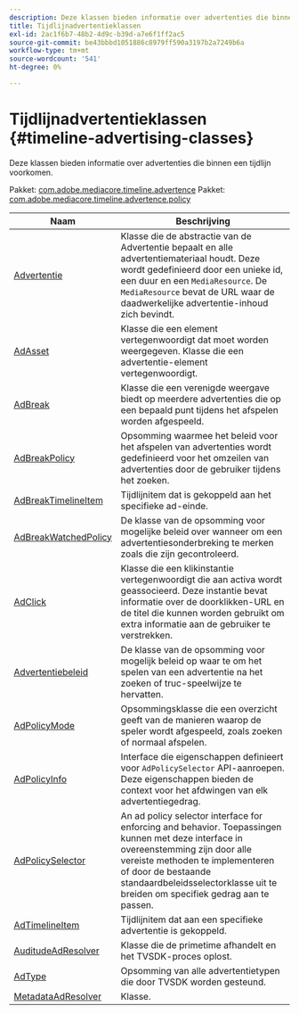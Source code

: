 ```yaml
---
description: Deze klassen bieden informatie over advertenties die binnen een tijdlijn voorkomen.
title: Tijdlijnadvertentieklassen
exl-id: 2ac1f6b7-48b2-4d9c-b39d-a7e6f1ff2ac5
source-git-commit: be43bbbd1051886c8979ff590a3197b2a7249b6a
workflow-type: tm+mt
source-wordcount: '541'
ht-degree: 0%

---
```


# Tijdlijnadvertentieklassen {#timeline-advertising-classes}

Deze klassen bieden informatie over advertenties die binnen een tijdlijn voorkomen.

Pakket: [com.adobe.mediacore.timeline.advertence](https://help.adobe.com/en_US/primetime/api/psdk/asdoc-dhls_1.4/com/adobe/mediacore/timeline/advertising/package-detail.html)
Pakket: [com.adobe.mediacore.timeline.advertence.policy](https://help.adobe.com/en_US/primetime/api/psdk/asdoc-dhls_1.4/com/adobe/mediacore/timeline/advertising/policy/package-detail.html)

| Naam | Beschrijving |
|---|---|
| [Advertentie](https://help.adobe.com/en_US/primetime/api/psdk/asdoc-dhls_1.4/com/adobe/mediacore/timeline/advertising/Ad.html) | Klasse die de abstractie van de Advertentie bepaalt en alle advertentiemateriaal houdt. Deze wordt gedefinieerd door een unieke id, een duur en een `MediaResource`. De `MediaResource` bevat de URL waar de daadwerkelijke advertentie-inhoud zich bevindt. |
| [AdAsset](https://help.adobe.com/en_US/primetime/api/psdk/asdoc-dhls_1.4/com/adobe/mediacore/timeline/advertising/AdAsset.html) | Klasse die een element vertegenwoordigt dat moet worden weergegeven. Klasse die een advertentie-element vertegenwoordigt. |
| [AdBreak](https://help.adobe.com/en_US/primetime/api/psdk/asdoc-dhls_1.4/com/adobe/mediacore/timeline/advertising/AdBreak.html) | Klasse die een verenigde weergave biedt op meerdere advertenties die op een bepaald punt tijdens het afspelen worden afgespeeld. |
| [AdBreakPolicy](https://help.adobe.com/en_US/primetime/api/psdk/asdoc-dhls_1.4/com/adobe/mediacore/timeline/advertising/policy/AdBreakPolicy.html) | Opsomming waarmee het beleid voor het afspelen van advertenties wordt gedefinieerd voor het omzeilen van advertenties door de gebruiker tijdens het zoeken. |
| [AdBreakTimelineItem](https://help.adobe.com/en_US/primetime/api/psdk/asdoc-dhls_1.4/com/adobe/mediacore/timeline/advertising/AdBreakTimelineItem.html) | Tijdlijnitem dat is gekoppeld aan het specifieke ad-einde. |
| [AdBreakWatchedPolicy](https://help.adobe.com/en_US/primetime/api/psdk/asdoc-dhls_1.4/com/adobe/mediacore/timeline/advertising/policy/AdBreakWatchedPolicy.html) | De klasse van de opsomming voor mogelijke beleid over wanneer om een advertentiesonderbreking te merken zoals die zijn gecontroleerd. |
| [AdClick](https://help.adobe.com/en_US/primetime/api/psdk/asdoc-dhls_1.4/com/adobe/mediacore/timeline/advertising/AdClick.html) | Klasse die een klikinstantie vertegenwoordigt die aan activa wordt geassocieerd. Deze instantie bevat informatie over de doorklikken-URL en de titel die kunnen worden gebruikt om extra informatie aan de gebruiker te verstrekken. |
| [Advertentiebeleid](https://help.adobe.com/en_US/primetime/api/psdk/asdoc-dhls_1.4/com/adobe/mediacore/timeline/advertising/policy/AdPolicy.html) | De klasse van de opsomming voor mogelijk beleid op waar te om het spelen van een advertentie na het zoeken of truc-speelwijze te hervatten. |
| [AdPolicyMode](https://help.adobe.com/en_US/primetime/api/psdk/asdoc-dhls_1.4/com/adobe/mediacore/timeline/advertising/policy/AdPolicyMode.html) | Opsommingsklasse die een overzicht geeft van de manieren waarop de speler wordt afgespeeld, zoals zoeken of normaal afspelen. |
| [AdPolicyInfo](https://help.adobe.com/en_US/primetime/api/psdk/asdoc-dhls_1.4/com/adobe/mediacore/timeline/advertising/policy/AdPolicySelector.html) | Interface die eigenschappen definieert voor `AdPolicySelector` API-aanroepen. Deze eigenschappen bieden de context voor het afdwingen van elk advertentiegedrag. |
| [AdPolicySelector](https://help.adobe.com/en_US/primetime/api/psdk/asdoc-dhls_1.4/com/adobe/mediacore/timeline/advertising/policy/AdPolicySelector.html) | An ad policy selector interface for enforcing and behavior. Toepassingen kunnen met deze interface in overeenstemming zijn door alle vereiste methoden te implementeren of door de bestaande standaardbeleidsselectorklasse uit te breiden om specifiek gedrag aan te passen. |
| [AdTimelineItem](https://help.adobe.com/en_US/primetime/api/psdk/asdoc-dhls_1.4/com/adobe/mediacore/timeline/advertising/AdTimelineItem.html) | Tijdlijnitem dat aan een specifieke advertentie is gekoppeld. |
| [AuditudeAdResolver](https://help.adobe.com/en_US/primetime/api/psdk/asdoc-dhls_1.4/com/adobe/mediacore/timeline/advertising/AuditudeAdResolver.html) | Klasse die de primetime afhandelt en het TVSDK-proces oplost. |
| [AdType](https://help.adobe.com/en_US/primetime/api/psdk/asdoc-dhls_1.4/com/adobe/mediacore/timeline/advertising/AdType.html) | Opsomming van alle advertentietypen die door TVSDK worden gesteund. |
| [MetadataAdResolver](https://help.adobe.com/en_US/primetime/api/psdk/asdoc-dhls_1.4/com/adobe/mediacore/timeline/advertising/MetadataAdResolver.html) | Klasse. |
